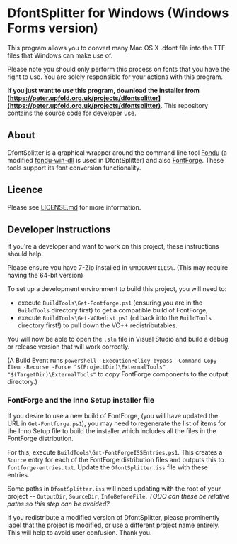 # DfontSplitter for Windows (Windows Forms version)

This program allows you to convert many Mac OS X .dfont file into the TTF files that Windows can make use of.

Please note you should only perform this process on fonts that you have the right to use. You are solely responsible for your actions with this program.

**If you just want to _use_ this program, download the installer from [https://peter.upfold.org.uk/projects/dfontsplitter](https://peter.upfold.org.uk/projects/dfontsplitter)**. This repository contains the source code for developer use.

## About

DfontSplitter is a graphical wrapper around the command line tool [Fondu](https://fondu.sourceforge.net) (a modified [fondu-win-dll](https://github.com/peterupfold/fondu-win-dll) is used in DfontSplitter) and also [FontForge](https://sourceforge.net/projects/fontforgebuilds). These tools support its font conversion functionality.

## Licence

Please see [LICENSE.md](https://github.com/PeterUpfold/DfontSplitter-winforms/blob/main/LICENSE.md) for more information.

## Developer Instructions

If you're a developer and want to work on this project, these instructions should help.

Please ensure you have 7-Zip installed in `%PROGRAMFILES%`. (This may require having the 64-bit version)

To set up a development environment to build this project, you will need to:

 * execute `BuildTools\Get-Fontforge.ps1` (ensuring you are in the `BuildTools` directory first) to get a compatible build of FontForge;
 * execute `BuildTools\Get-VCRedist.ps1` (`cd` back into the `BuildTools` directory first!) to pull down the VC++ redistributables. 

 You will now be able to open the `.sln` file in Visual Studio and build a debug or release version that will work correctly.

 (A Build Event runs `powershell -ExecutionPolicy bypass -Command Copy-Item -Recurse -Force "$(ProjectDir)\ExternalTools" "$(TargetDir)\ExternalTools"` to copy FontForge components to the output directory.)

 ### FontForge and the Inno Setup installer file

 If you desire to use a new build of FontForge, (you will have updated the URL in `Get-Fontforge.ps1`), you may need to regenerate the list of items for the Inno Setup file to build the installer which includes all the files in the FontForge distribution.

 For this, execute `BuildTools\Get-FontForgeISSEntries.ps1`. This creates a `Source` entry for each of the FontForge distribution files and outputs this to `fontforge-entries.txt`. Update the `DfontSplitter.iss` file with these entries.

 Some paths in `DfontSplitter.iss` will need updating with the root of your project -- `OutputDir`, `SourceDir`, `InfoBeforeFile`. _TODO can these be relative paths so this step can be avoided?_

 If you redistribute a modified version of DfontSplitter, please prominently label that the project is modified, or use a different project name entirely. This will help to avoid user confusion. Thank you.